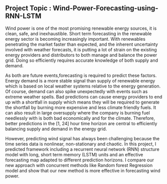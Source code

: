  
## Project Topic : Wind-Power-Forecasting-using-RNN-LSTM

Wind power is one of the most promising renewable energy sources, it is clean, safe, and
inexhaustible. Short term forecasting in the renewable energy sector is becoming increasingly
important. With renewables penetrating the market faster than expected, and the inherent
uncertainty involved with weather forecasts, it is putting a lot of strain on the existing energy
providers and distributors to both manage and balance the power grid. Doing so efficiently
requires accurate knowledge of both supply and demand.

As both are future events,forecasting is required to predict these factors. Energy demand is a more stable signal than
supply of renewable energy which is based on local weather systems relative to the energy
generation. Of course, demand can also spike unexpectedly with events such as extreme
weather spells. Bad predictions can cause energy providers to end up with a shortfall in
supply which means they will be required to generate the shortfall by burning more expensive
and less climate friendly fuels. It can also result in large oversupply where the company is
burning fuel needlessly with is both bad economically and for the climate. Therefore, better
predictions in the [1, 24] hour time horizon are central to efficiently balancing supply and
demand in the energy grid.


However, predicting wind signal has always been challenging because the time series data is
nonlinear, non-stationary and chaotic. In this project, I predicted framework
including a recurrent neural network (RNN) structure model with long, short term memory
(LSTM) units and an effective forecasting map adapted to different prediction horizons.
I compare our new approach with concurrent methods like Random forest Regression model
and show that our new method is more effective in forecasting wind power.
